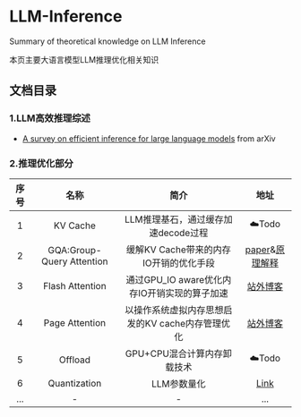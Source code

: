 # LLM-Inference 
Summary of theoretical knowledge on LLM Inference



本页主要大语言模型LLM推理优化相关知识



## 文档目录

### 1.LLM高效推理综述

- [A survey on efficient inference for large language models](https://arxiv.org/abs/2404.14294)  from arXiv

### 2.推理优化部分

|  序号 |   名称     | 简介    |地址|
|:---:|:----: |:---: |:---:|
| 1 | KV Cache|LLM推理基石，通过缓存加速decode过程|☁️Todo|
| 2 | GQA:Group-Query Attention|缓解KV Cache带来的内存IO开销的优化手段|[paper](https://arxiv.org/pdf/2305.13245)&[原理解释](https://mp.weixin.qq.com/s/_4OxoRLxhOcjGf0Q4Tvp2Q)|
| 3 | Flash Attention|通过GPU_IO aware优化内存IO开销实现的算子加速|[站外博客](https://readpaper.feishu.cn/docx/AC7JdtLrhoKpgxxSRM8cfUounsh)|
| 4 | Page Attention|以操作系统虚拟内存思想启发的KV cache内存管理优化|[站外博客](https://readpaper.feishu.cn/docx/EcZxdsf4uozCoixdU3NcW03snwV)|
| 5 | Offload|GPU+CPU混合计算内存卸载技术|☁️Todo|
| 6 | Quantization|LLM参数量化|[Link](./Quantize_Home.md)|
| ... | -     |-      | ... |



